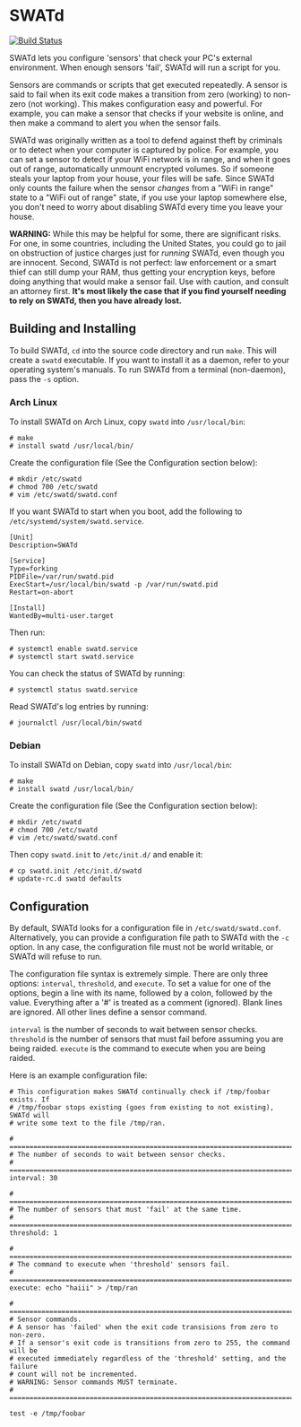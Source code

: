SWATd
=====

[![Build Status](https://travis-ci.org/defuse/swatd.svg?branch=master)](https://travis-ci.org/defuse/swatd)

SWATd lets you configure 'sensors' that check your PC's external environment.
When enough sensors 'fail', SWATd will run a script for you.

Sensors are commands or scripts that get executed repeatedly. A sensor is said
to fail when its exit code makes a transition from zero (working) to non-zero
(not working). This makes configuration easy and powerful. For example, you can
make a sensor that checks if your website is online, and then make a command to
alert you when the sensor fails.

SWATd was originally written as a tool to defend against theft by criminals or
to detect when your computer is captured by police. For example, you can set
a sensor to detect if your WiFi network is in range, and when it goes out of
range, automatically unmount encrypted volumes. So if someone steals your laptop
from your house, your files will be safe. Since SWATd only counts the failure
when the sensor *changes* from a "WiFi in range" state to a "WiFi out of range"
state, if you use your laptop somewhere else, you don't need to worry about
disabling SWATd every time you leave your house.

**WARNING:** While this may be helpful for some, there are significant risks.
For one, in some countries, including the United States, you could go to jail on
obstruction of justice charges just for *running* SWATd, even though you are
innocent. Second, SWATd is not perfect: law enforcement or a smart thief can
still dump your RAM, thus getting your encryption keys, before doing anything
that would make a sensor fail. Use with caution, and consult an attorney first.
**It's most likely the case that if you find yourself needing to rely on SWATd,
then you have already lost.**

Building and Installing
-----------------------

To build SWATd, `cd` into the source code directory and run `make`. This will
create a `swatd` executable. If you want to install it as a daemon, refer to
your operating system's manuals. To run SWATd from a terminal (non-daemon), pass
the `-s` option.

### Arch Linux

To install SWATd on Arch Linux, copy `swatd` into `/usr/local/bin`:

    # make
    # install swatd /usr/local/bin/

Create the configuration file (See the Configuration section below):

    # mkdir /etc/swatd
    # chmod 700 /etc/swatd
    # vim /etc/swatd/swatd.conf

If you want SWATd to start when you boot, add the following to
`/etc/systemd/system/swatd.service`.

    [Unit]
    Description=SWATd
    
    [Service]
    Type=forking
    PIDFile=/var/run/swatd.pid
    ExecStart=/usr/local/bin/swatd -p /var/run/swatd.pid
    Restart=on-abort
    
    [Install]
    WantedBy=multi-user.target

Then run:

    # systemctl enable swatd.service
    # systemctl start swatd.service

You can check the status of SWATd by running:

    # systemctl status swatd.service

Read SWATd's log entries by running:

    # journalctl /usr/local/bin/swatd

### Debian 

To install SWATd on Debian, copy `swatd` into `/usr/local/bin`:

    # make
    # install swatd /usr/local/bin/

Create the configuration file (See the Configuration section below):

    # mkdir /etc/swatd
    # chmod 700 /etc/swatd
    # vim /etc/swatd/swatd.conf

Then copy `swatd.init` to `/etc/init.d/` and enable it:

    # cp swatd.init /etc/init.d/swatd
    # update-rc.d swatd defaults

Configuration
-------------

By default, SWATd looks for a configuration file in `/etc/swatd/swatd.conf`.
Alternatively, you can provide a configuration file path to SWATd with the `-c`
option. In any case, the configuration file must not be world writable, or SWATd
will refuse to run.

The configuration file syntax is extremely simple. There are only three options:
`interval`, `threshold`, and `execute`. To set a value for one of the options,
begin a line with its name, followed by a colon, followed by the value.
Everything after a '#' is treated as a comment (ignored). Blank lines are
ignored. All other lines define a sensor command.

`interval` is the number of seconds to wait between sensor checks. `threshold`
is the number of sensors that must fail before assuming you are being raided.
`execute` is the command to execute when you are being raided.

Here is an example configuration file:

    # This configuration makes SWATd continually check if /tmp/foobar exists. If
    # /tmp/foobar stops existing (goes from existing to not existing), SWATd will
    # write some text to the file /tmp/ran.
    
    # =============================================================================
    # The number of seconds to wait between sensor checks.
    # =============================================================================
    interval: 30
    
    # =============================================================================
    # The number of sensors that must 'fail' at the same time.
    # =============================================================================
    threshold: 1
    
    # =============================================================================
    # The command to execute when 'threshold' sensors fail.
    # =============================================================================
    execute: echo "haiii" > /tmp/ran
    
    # =============================================================================
    # Sensor commands.
    # A sensor has 'failed' when the exit code transisions from zero to non-zero.
    # If a sensor's exit code is transitions from zero to 255, the command will be 
    # executed immediately regardless of the 'threshold' setting, and the failure
    # count will not be incremented.
    # WARNING: Sensor commands MUST terminate.
    # =============================================================================
    
    test -e /tmp/foobar
